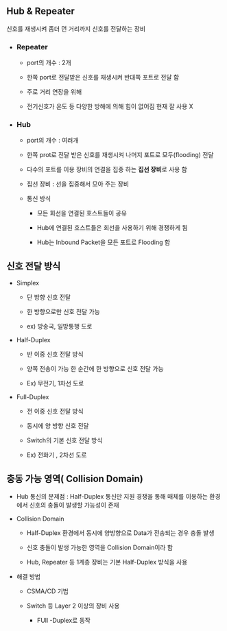 ## Hub & Repeater

신호를 재생시켜 좀더 먼 거리까지 신호를 전달하는 장비

  * ### Repeater
  
    * port의 개수 : 2개
    
    * 한쪽 port로 전달받은 신호를 재생시켜 반대쪽 포트로 전달 함
    
    * 주로 거리 연장을 위해
    
    * 전기신호가 온도 등 다양한 방해에 의해 힘이 없어짐 현재 잘 사용 X
  
  * ### Hub
  
    * port의 개수 : 여러개
    
    * 한쪽 prot로 전달 받은 신호를 재생시켜 나머지 포트로 모두(flooding) 전달
    
    * 다수의 포트를 이용 장비의 연결을 집중 하는 **집선 장비**로 사용 함
    
    * 집선 장비 : 선을 집중해서 모아 주는 장비
    
    * 통신 방식
    
      *  모든 회선을 연결된 호스트들이 공유
      
      *  Hub에 연결된 호스트들은 회선을 사용하기 위해 경쟁하게 됨
      
      *  Hub는 Inbound Packet을 모든 포트로 Flooding 함
      
 ## 신호 전달 방식
 
  * Simplex
    
    * 단 방향 신호 전달 
    
    * 한 방향으로만 신호 전달 가능
    
    * ex) 방송국, 일방통행 도로
    
  * Half-Duplex
  
    * 반 이중 신호 전달 방식
    
    * 양쪽 전송이 가능 한 순간에 한 방향으로 신호 전달 가능
    
    * Ex) 무전기, 1차선 도로
    
  * Full-Duplex
  
    *  전 이중 신호 전달 방식
    
    *  동시에 양 방향 신호 전달
    
    * Switch의 기본 신호 전달 방식
    
    * Ex) 전화기 , 2차선 도로
    
    
 ## 충동 가능 영역( Collision Domain)
 
  * Hub 통신의 문제점 : Half-Duplex 통신만 지원 경쟁을 통해 매체를 이용하는 환경에서 신호의 충돌이 발생할 가능성이 존재
  
  * Collision Domain 
  
    * Half-Duplex 환경에서 동시에 양방향으로 Data가 전송되는 경우 충돌 발생
    
    * 신호 충돌이 발생 가능한 영역을 Collision Domain이라 함
    
    * Hub, Repeater 등 1계층 장비는 기본 Half-Duplex 방식을 사용
    
  * 해결 방법
    
    * CSMA/CD 기법
           
    * Switch 등 Layer 2 이상의 장비 사용
     
       * FUll -Duplex로 동작

    
    
    
